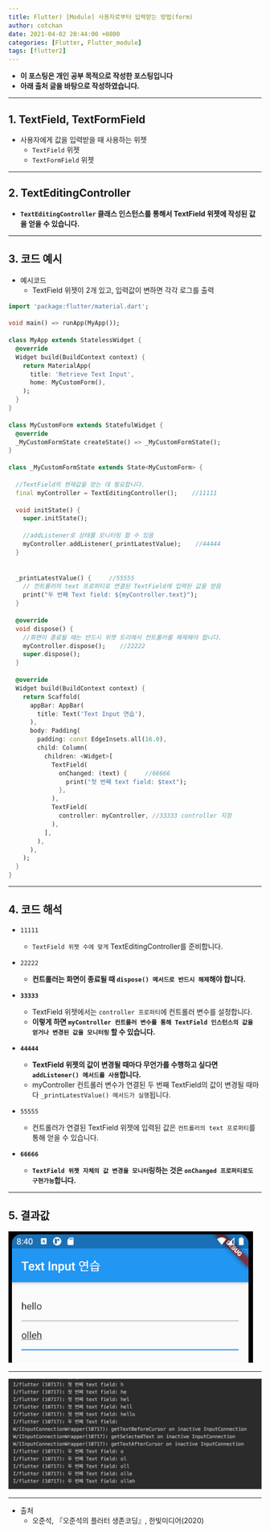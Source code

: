```yaml
---
title: Flutter) [Module] 사용자로부터 입력받는 방법(form)
author: cotchan
date: 2021-04-02 20:44:00 +0800
categories: [Flutter, Flutter_module]
tags: [flutter2]   
---
```


+ **이 포스팅은 개인 공부 목적으로 작성한 포스팅입니다**
+ **아래 출처 글을 바탕으로 작성하였습니다.**

---

## 1. TextField, TextFormField 

+ 사용자에게 값을 입력받을 때 사용하는 위젯
  + `TextField` 위젯
  + `TextFormField` 위젯

---

## 2. TextEditingController 

+ **`TextEditingController` 클래스 인스턴스를 통해서 TextField 위젯에 작성된 값을 얻을 수 있습니다.**

---

## 3. 코드 예시

+ 예시코드
  + TextField 위젯이 2개 있고, 입력값이 변하면 각각 로그를 출력

```dart
import 'package:flutter/material.dart';

void main() => runApp(MyApp());

class MyApp extends StatelessWidget {
  @override
  Widget build(BuildContext context) {
    return MaterialApp(
      title: 'Retrieve Text Input',
      home: MyCustomForm(),
    );
  }
}

class MyCustomForm extends StatefulWidget {
  @override
  _MyCustomFormState createState() => _MyCustomFormState();
}

class _MyCustomFormState extends State<MyCustomForm> {

  //TextField의 현재값을 얻는 데 필요합니다.
  final myController = TextEditingController();    //11111

  void initState() {
    super.initState();

    //addListener로 상태를 모니터링 할 수 있음
    myController.addListener(_printLatestValue);    //44444
  }


  _printLatestValue() {     //55555
    // 컨트롤러의 text 프로퍼티로 연결된 TextField에 입력된 값을 얻음
    print("두 번째 Text field: ${myController.text}");
  }

  @override
  void dispose() {
    //화면이 종료될 때는 반드시 위젯 트리에서 컨트롤러를 해제해야 합니다.
    myController.dispose();    //22222
    super.dispose();
  }

  @override
  Widget build(BuildContext context) {
    return Scaffold(
      appBar: AppBar(
        title: Text('Text Input 연습'),
      ),
      body: Padding(
        padding: const EdgeInsets.all(16.0),
        child: Column(
          children: <Widget>[
            TextField(
              onChanged: (text) {     //66666
                print("첫 번째 text field: $text");
              },
            ),
            TextField(
              controller: myController, //33333 controller 지정
            ),
          ],
        ),
      ),
    );
  }
}
```

---

## 4. 코드 해석

+ `11111`
  + `TextField 위젯 수에 맞게` TextEditingController를 준비합니다.

+ `22222`
  + **컨트롤러는 화면이 종료될 때 `dispose() 메서드로 반드시 해제`해야 합니다.**

+ **`33333`**
  + TextField 위젯에서는 `controller 프로퍼티`에 컨트롤러 변수를 설정합니다.
  + **이렇게 하면 `myController 컨트롤러 변수를 통해 TextField 인스턴스의 값을 얻거나 변경된 값을 모니터링` 할 수 있습니다.**

+ **`44444`**
  + **TextField 위젯의 값이 변경될 때마다 무언가를 수행하고 싶다면 `addListener() 메서드를 사용`합니다.**
  + myController 컨트롤러 변수가 연결된 두 번째 TextField의 값이 변경될 때마다 `_printLatestValue() 메서드가 실행`됩니다.

+ `55555`
  + 컨트롤러가 연결된 TextField 위젯에 입력된 값은 `컨트롤러의 text 프로퍼티`를 통해 얻을 수 있습니다.

+ **`66666`**
  + **`TextField 위젯 자체의 값 변경을 모니터`링하는 것은 `onChanged 프로퍼티로도 구현가능`합니다.**

---

## 5. 결과값

![Desktop View](/assets/img/post/flutter/2021-04-02-module-01.png)

---

![Desktop View](/assets/img/post/flutter/2021-04-02-module-02.png)

---

+ 출처
  + 오준석, 『오준석의 플러터 생존코딩』, 한빛미디어(2020)

